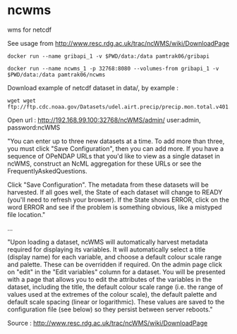 # ncwms
wms for netcdf

See usage from http://www.resc.rdg.ac.uk/trac/ncWMS/wiki/DownloadPage
```
docker run --name gribapi_1 -v $PWD/data:/data pamtrak06/gribapi 

docker run --name ncwms_1 -p 32768:8080 --volumes-from gribapi_1 -v $PWD/data:/data pamtrak06/ncwms 
```

Download example of netcdf dataset in data/, by example :
```
wget wget ftp://ftp.cdc.noaa.gov/Datasets/udel.airt.precip/precip.mon.total.v401.nc
```

Open url : http://192.168.99.100:32768/ncWMS/admin/ user:admin, password:ncWMS

"You can enter up to three new datasets at a time. To add more than three, you must click "Save Configuration", then you can add more. If you have a sequence of OPeNDAP URLs that you'd like to view as a single dataset in ncWMS, construct an NcML aggregation for these URLs or see the FrequentlyAskedQuestions.

Click "Save Configuration". The metadata from these datasets will be harvested. If all goes well, the State of each dataset will change to READY (you'll need to refresh your browser). If the State shows ERROR, click on the word ERROR and see if the problem is something obvious, like a mistyped file location."

...

"Upon loading a dataset, ncWMS will automatically harvest metadata required for displaying its variables. It will automatically select a title (display name) for each variable, and choose a default colour scale range and palette. These can be overridden if required. On the admin page click on "edit" in the "Edit variables" column for a dataset. You will be presented with a page that allows you to edit the attributes of the variables in the dataset, including the title, the default colour scale range (i.e. the range of values used at the extremes of the colour scale), the default palette and default scale spacing (linear or logarithmic). These values are saved to the configuration file (see below) so they persist between server reboots."

Source : http://www.resc.rdg.ac.uk/trac/ncWMS/wiki/DownloadPage
